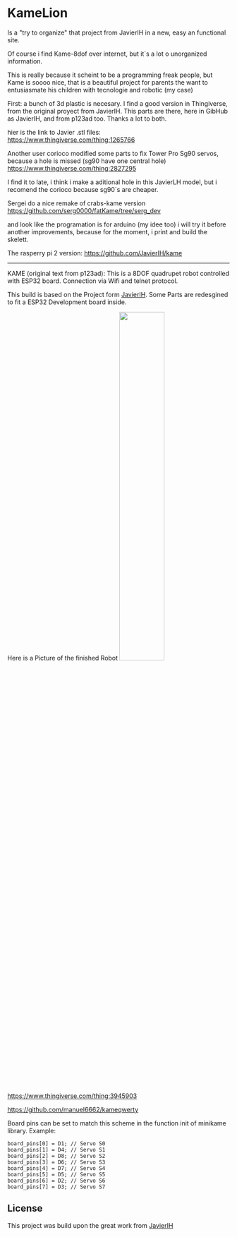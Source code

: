 # KameLion

Is a "try to organize" that project from JavierIH in a new, easy an functional site.

Of course i find Kame-8dof over internet, but it´s a lot o unorganized information.

This is really because it scheint to be a programming freak people, but Kame is soooo nice, that is a beautiful project for parents the want to entusiasmate his children with tecnologie and robotic (my case)

First:
a bunch of 3d plastic is necesary. I find a good version in Thingiverse, from the original proyect from JavierIH. This parts are there, here in GibHub as JavierIH, and from p123ad too. Thanks a lot to both.

hier is the link to Javier .stl files:
https://www.thingiverse.com/thing:1265766

Another user corioco modified some parts to fix Tower Pro Sg90 servos, because a hole is missed (sg90 have one central hole)
https://www.thingiverse.com/thing:2827295

I find it to late, i think i make a aditional hole in this JavierLH model, but i recomend the corioco because sg90´s are cheaper.

Sergei do a nice remake of crabs-kame version
https://github.com/serg0000/fatKame/tree/serg_dev

and look like the programation is for arduino (my idee too)
i will try it before another improvements, because for the moment, i print and build the skelett.

The rasperry pi 2 version:
https://github.com/JavierIH/kame
 
-----------------------------------------------
KAME (original text from p123ad):
This is a 8DOF quadrupet robot controlled with ESP32 board.
Connection via Wifi and telnet protocol.

This build is based on the Project form [JavierIH](https://github.com/JavierIH/miniKame).
Some Parts are redesgined to fit a ESP32 Development board inside.

Here is a Picture of the finished Robot
<img src="/doc/images/kame_stand.jpg" width="45%"></img>

https://www.thingiverse.com/thing:3945903

https://github.com/manuel6662/kameqwerty

Board pins can be set to match this scheme in the function init of minikame library. Example:
````
board_pins[0] = D1; // Servo S0
board_pins[1] = D4; // Servo S1
board_pins[2] = D8; // Servo S2
board_pins[3] = D6; // Servo S3
board_pins[4] = D7; // Servo S4
board_pins[5] = D5; // Servo S5
board_pins[6] = D2; // Servo S6
board_pins[7] = D3; // Servo S7
````

## License
This project was build upon the great work from [JavierIH](https://github.com/JavierIH/miniKame)
